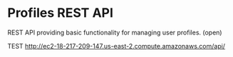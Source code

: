 # Profiles REST API

REST API providing basic functionality for managing user profiles. (open)

TEST
http://ec2-18-217-209-147.us-east-2.compute.amazonaws.com/api/
